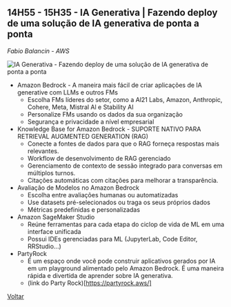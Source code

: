 ## 14H55 - 15H35 - IA Generativa | Fazendo deploy de uma solução de IA generativa de ponta a ponta

_Fabio Balancin - AWS_

![IA Generativa - Fazendo deploy de uma solução de IA generativa de ponta a ponta](./pictures/deployia.jpg)

* Amazon Bedrock - A maneira mais fácil de criar aplicações de IA generative com LLMs e outros FMs
    * Escolha FMs líderes do setor, como a Al21 Labs, Amazon, Anthropic, Cohere, Meta, Mistral Al e Stability AI
    * Personalize FMs usando os dados da sua organização
    * Segurança e privacidade a nível empresarial
* Knowledge Base for Amazon Bedrock - SUPORTE NATIVO PARA RETRIEVAL AUGMENTED GENERATION (RAG)
    * Conecte a fontes de dados para que o RAG forneça respostas mais relevantes.
    * Workflow de desenvolvimento de RAG gerenciado
    * Gerenciamento de contexto de sessão integrado para conversas em múltiplos turnos.
    * Citações automáticas com citações para melhorar a transparência.
* Avaliação de Modelos no Amazon Bedrock
    * Escolha entre avaliações humanas ou automatizadas
    * Use datasets pré-selecionados ou traga os seus próprios dados
    * Métricas predefinidas e personalizadas
* Amazon SageMaker Studio
    * Reúne ferramentas para cada etapa do ciclop de vida de ML em uma interface unificada
    * Possui IDEs gerenciadas para ML (JupyterLab, Code Editor, RRStudio...)
* PartyRock 
    * É um espaço onde você pode construir aplicativos gerados por IA em um playground alimentado pelo Amazon Bedrock. É uma maneira rápida e divertida de aprender sobre IA generativa.
    * (link do Party Rock)[https://partyrock.aws/]   

[Voltar](/aws-cloud-experience-2024)